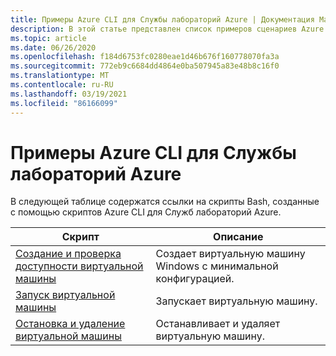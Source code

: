 ```yaml
---
title: Примеры Azure CLI для Службы лабораторий Azure | Документация Майкрософт
description: В этой статье представлен список примеров сценариев Azure CLI, помогающих управлять лабораториями в службах лаборатории Azure.
ms.topic: article
ms.date: 06/26/2020
ms.openlocfilehash: f184d6753fc0280eae1d46b676f160778070fa3a
ms.sourcegitcommit: 772eb9c6684dd4864e0ba507945a83e48b8c16f0
ms.translationtype: MT
ms.contentlocale: ru-RU
ms.lasthandoff: 03/19/2021
ms.locfileid: "86166099"
---
```

# <a name="azure-cli-samples-for-azure-lab-services"></a>Примеры Azure CLI для Службы лабораторий Azure

В следующей таблице содержатся ссылки на скрипты Bash, созданные с помощью скриптов Azure CLI для Служб лабораторий Azure. 

| Скрипт | Описание |
|---|---|
| [Создание и проверка доступности виртуальной машины](scripts/create-verify-virtual-machine-in-lab-cli.md) | Создает виртуальную машину Windows с минимальной конфигурацией. |
| [Запуск виртуальной машины](scripts/start-connect-virtual-machine-in-lab-cli.md) | Запускает виртуальную машину. |
| [Остановка и удаление виртуальной машины](scripts/stop-delete-virtual-machine-in-lab-cli.md) | Останавливает и удаляет виртуальную машину. |
